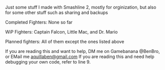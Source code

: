 Just some stuff I made with Smashline 2, mostly for orginization, but also for some other stuff such as sharing and backups

Completed Fighters: None so far

WiP Fighters: Captain Falcon, Little Mac, and Dr. Mario

Planned fighters: All of them except the ones listed above

If you are reading this and want to help, DM me on Gamebanana @BenBro, or EMail me aquillaben@gmail.com
If you are reading this and need help debugging your own code, refer to line 9.